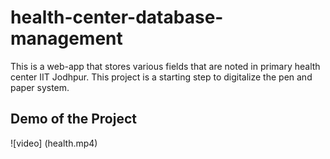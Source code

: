 # health-center-database-management
This is a web-app that stores various fields that are noted in primary health center IIT Jodhpur. This project is a starting step to digitalize the pen and paper system.
## Demo of the Project
![video] (health.mp4)
